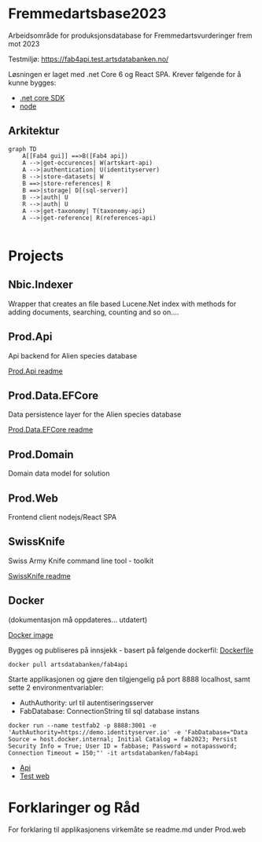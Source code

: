 # Fremmedartsbase2023
Arbeidsområde for produksjonsdatabase for Fremmedartsvurderinger frem mot 2023

Testmiljø: https://fab4api.test.artsdatabanken.no/

Løsningen er laget med .net Core 6 og React SPA.
Krever følgende for å kunne bygges:

* [.net core SDK](https://dotnet.microsoft.com/en-us/download)
* [node](https://nodejs.org/en/)

## Arkitektur 
```mermaid
graph TD
    A[[Fab4 gui]] ==>B([Fab4 api])
    A -->|get-occurences| W(artskart-api)
    A -->|authentication| U(identityserver)
    B -->|store-datasets| W
    B ==>|store-references| R
    B ==>|storage| D[(sql-server)]
    B -->|auth| U
    R -->|auth| U
    A -->|get-taxonomy| T(taxonomy-api)
    A -->|get-reference| R(references-api)


```

# Projects

## Nbic.Indexer
Wrapper that creates an file based Lucene.Net index with methods for adding documents, searching, counting and so on....

## Prod.Api

Api backend for Alien species database

[Prod.Api readme](Prod.Api/ReadMe.md)

## Prod.Data.EFCore

Data persistence layer for the Alien species database

[Prod.Data.EFCore readme](Prod.Data.EFCore/Readme.md)

## Prod.Domain

Domain data model for solution

## Prod.Web

Frontend client nodejs/React SPA 



## SwissKnife

Swiss Army Knife command line tool - toolkit

[SwissKnife readme](SwissKnife/Readme.md)

## Docker

(dokumentasjon må oppdateres... utdatert)

[Docker image](https://hub.docker.com/r/artsdatabanken/fab4api)

Bygges og publiseres på innsjekk - basert på følgende dockerfil:
[Dockerfile](https://github.com/Artsdatabanken/Fremmedartsbase2023/blob/main/Prod.Api/Dockerfile)


```
docker pull artsdatabanken/fab4api
```

Starte applikasjonen og gjøre den tilgjengelig på port 8888 localhost, samt sette 2 environmentvariabler:

* AuthAuthority: url til autentiseringsserver
* FabDatabase: ConnectionString til sql database instans

```
docker run --name testfab2 -p 8888:3001 -e 'AuthAuthority=https://demo.identityserver.io' -e 'FabDatabase="Data Source = host.docker.internal; Initial Catalog = fab2023; Persist Security Info = True; User ID = fabbase; Password = notapassword; Connection Timeout = 150;"' -it artsdatabanken/fab4api
```


* [Api](http://localhost:8888/swagger/index.html)
* [Test web](http://localhost:8888/index.html)

# Forklaringer og Råd
For forklaring til applikasjonens virkemåte se readme.md under Prod.web
